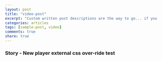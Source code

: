 ```yaml
---
layout: post
title: "video-post"
excerpt: "Custom written post descriptions are the way to go... if you're not lazy."
categories: articles
tags: [sample-post, video]
comments: true
share: true
---
```

### Story - New player external css over-ride test
<div class="apester-media" data-media-id="5bcf2714916629008aa6f0e9" data-player="true" height="512"></div><script async src="https://static.stg.apester.com/js/sdk/latest/apester-sdk.js"></script>
